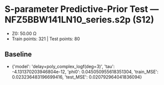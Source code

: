 # S-parameter Predictive-Prior Test — NFZ5BBW141LN10_series.s2p (S12)
- Z0: 50.00 Ω
- Train points: 321  |  Test points: 80

## Baseline
- {'model': 'delay+poly_complex_logf(deg=3)', 'tau': -4.131370203946804e-12, 'phi0': 0.045050955618351304, 'train_MSE': 0.023236483196699416, 'test_MSE': 0.020792964041836094}